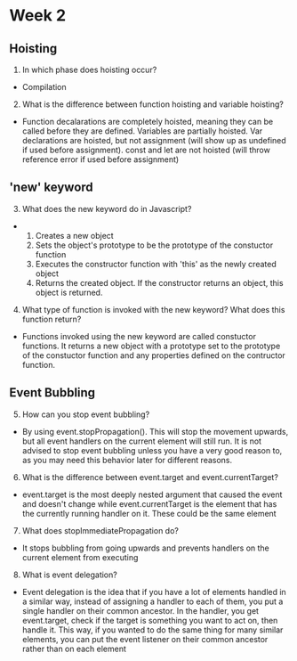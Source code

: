 # Week 2

## Hoisting

1. In which phase does hoisting occur?
- Compilation

2. What is the difference between function hoisting and variable hoisting?
- Function decalarations are completely hoisted, meaning they can be called before they are defined. Variables are partially hoisted. Var declarations are hoisted, but not assignment (will show up as undefined if used before assignment). const and let are not hoisted (will throw reference error if used before assignment)

## 'new' keyword

3. What does the new keyword do in Javascript?
-   1. Creates a new object
    2. Sets the object's prototype to be the prototype of the constuctor function
    3. Executes the constructor function with 'this' as the newly created object
    4. Returns the created object. If the constructor returns an object, this object is returned.

4. What type of function is invoked with the new keyword? What does this function return?
- Functions invoked using the new keyword are called constuctor functions. It returns a new object with a prototype set to the prototype of the constuctor function and any properties defined on the contructor function.

 ## Event Bubbling

 5. How can you stop event bubbling?
 - By using event.stopPropagation(). This will stop the movement upwards, but all event handlers on the current element will still run. It is not advised to stop event bubbling unless you have a very good reason to, as you may need this behavior later for different reasons.

 6. What is the difference between event.target and event.currentTarget?
 - event.target is the most deeply nested argument that caused the event and doesn't change while event.currentTarget is the element that has the currently running handler on it. These could be the same element

 7. What does stopImmediatePropagation do?
 - It stops bubbling from going upwards and prevents handlers on the current element from executing

 8. What is event delegation?
 - Event delegation is the idea that if you have a lot of elements handled in a similar way, instead of assigning a handler to each of them, you put a single handler on their common ancestor. In the handler, you get event.target, check if the target is something you want to act on, then handle it. This way, if you wanted to do the same thing for many similar elements, you can put the event listener on their common ancestor rather than on each element

